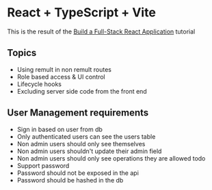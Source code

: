 # React + TypeScript + Vite

This is the result of the [Build a Full-Stack React Application](https://remult.dev/tutorials/react/) tutorial

## Topics

- Using remult in non remult routes
- Role based access & UI control
- Lifecycle hooks
- Excluding server side code from the front end

## User Management requirements

- Sign in based on user from db
- Only authenticated users can see the users table
- Non admin users should only see themselves
- Non admin users shouldn't update their admin field
- Non admin users should only see operations they are allowed todo
- Support password
- Password should not be exposed in the api
- Password should be hashed in the db
